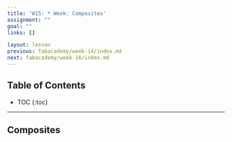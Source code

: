 ```yaml
---
title: 'W15: * Week: Composites'
assignment: ""
goal: ""
links: []

layout: lesson
previous: fabacademy/week-14/index.md
next: fabacademy/week-16/index.md
---
```


## Table of Contents

* TOC
{:toc}

---

## Composites

